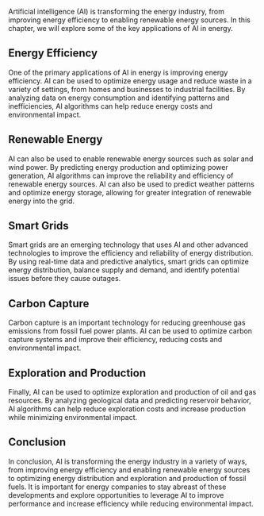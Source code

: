 
Artificial intelligence (AI) is transforming the energy industry, from improving energy efficiency to enabling renewable energy sources. In this chapter, we will explore some of the key applications of AI in energy.

Energy Efficiency
-----------------

One of the primary applications of AI in energy is improving energy efficiency. AI can be used to optimize energy usage and reduce waste in a variety of settings, from homes and businesses to industrial facilities. By analyzing data on energy consumption and identifying patterns and inefficiencies, AI algorithms can help reduce energy costs and environmental impact.

Renewable Energy
----------------

AI can also be used to enable renewable energy sources such as solar and wind power. By predicting energy production and optimizing power generation, AI algorithms can improve the reliability and efficiency of renewable energy sources. AI can also be used to predict weather patterns and optimize energy storage, allowing for greater integration of renewable energy into the grid.

Smart Grids
-----------

Smart grids are an emerging technology that uses AI and other advanced technologies to improve the efficiency and reliability of energy distribution. By using real-time data and predictive analytics, smart grids can optimize energy distribution, balance supply and demand, and identify potential issues before they cause outages.

Carbon Capture
--------------

Carbon capture is an important technology for reducing greenhouse gas emissions from fossil fuel power plants. AI can be used to optimize carbon capture systems and improve their efficiency, reducing costs and environmental impact.

Exploration and Production
--------------------------

Finally, AI can be used to optimize exploration and production of oil and gas resources. By analyzing geological data and predicting reservoir behavior, AI algorithms can help reduce exploration costs and increase production while minimizing environmental impact.

Conclusion
----------

In conclusion, AI is transforming the energy industry in a variety of ways, from improving energy efficiency and enabling renewable energy sources to optimizing energy distribution and exploration and production of fossil fuels. It is important for energy companies to stay abreast of these developments and explore opportunities to leverage AI to improve performance and increase efficiency while reducing environmental impact.

